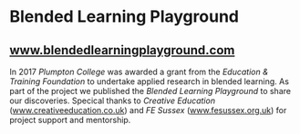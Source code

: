 # Blended Learning Playground
## www.blendedlearningplayground.com
In 2017 *Plumpton College* was awarded a grant from the *Education & Training Foundation* to undertake applied research in blended learning. As part of the project we published the *Blended Learning Playground* to share our discoveries. Specical thanks to *Creative Education* (www.creativeeducation.co.uk) and *FE Sussex* (www.fesussex.org.uk) for project support and mentorship. 


